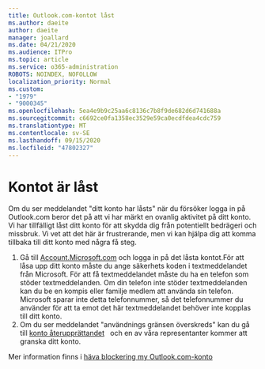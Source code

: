 ```yaml
---
title: Outlook.com-kontot låst
ms.author: daeite
author: daeite
manager: joallard
ms.date: 04/21/2020
ms.audience: ITPro
ms.topic: article
ms.service: o365-administration
ROBOTS: NOINDEX, NOFOLLOW
localization_priority: Normal
ms.custom:
- "1979"
- "9000345"
ms.openlocfilehash: 5ea4e9b9c25aa6c8136c7b8f9de682d6d741688a
ms.sourcegitcommit: c6692ce0fa1358ec3529e59ca0ecdfdea4cdc759
ms.translationtype: MT
ms.contentlocale: sv-SE
ms.lasthandoff: 09/15/2020
ms.locfileid: "47802327"
---
```

# <a name="account-locked"></a>Kontot är låst

Om du ser meddelandet "ditt konto har låsts" när du försöker logga in på Outlook.com beror det på att vi har märkt en ovanlig aktivitet på ditt konto. Vi har tillfälligt låst ditt konto för att skydda dig från potentiellt bedrägeri och missbruk. Vi vet att det här är frustrerande, men vi kan hjälpa dig att komma tillbaka till ditt konto med några få steg.

1. Gå till [Account.Microsoft.com](https://go.microsoft.com/fwlink/?linkid=2090484) och logga in på det låsta kontot.För att låsa upp ditt konto måste du ange säkerhets koden i textmeddelandet från Microsoft. För att få textmeddelandet måste du ha en telefon som stöder textmeddelanden. Om din telefon inte stöder textmeddelanden kan du be en kompis eller familje medlem att använda sin telefon. Microsoft sparar inte detta telefonnummer, så det telefonnummer du använder för att ta emot det här textmeddelandet behöver inte kopplas till ditt konto.
2. Om du ser meddelandet "användnings gränsen överskreds" kan du gå till [konto återupprättandet](https://go.microsoft.com/fwlink/?linkid=2090483)   och en av våra representanter kommer att granska ditt konto.

Mer information finns i [häva blockering my Outlook.com-konto](https://support.office.com/article/f4ad2701-d166-4d8b-8a6a-9af2a1f8a4c4?wt.mc_id=Office_Outlook_com_Alchemy) 